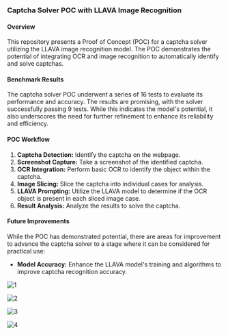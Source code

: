 ### Captcha Solver POC with LLAVA Image Recognition

#### Overview

This repository presents a Proof of Concept (POC) for a captcha solver utilizing the LLAVA image recognition model. The POC demonstrates the potential of integrating OCR and image recognition to automatically identify and solve captchas. 

#### Benchmark Results

The captcha solver POC underwent a series of 16 tests to evaluate its performance and accuracy. The results are promising, with the solver successfully passing 9 tests. While this indicates the model's potential, it also underscores the need for further refinement to enhance its reliability and efficiency.

#### POC Workflow

1. **Captcha Detection:** Identify the captcha on the webpage.
2. **Screenshot Capture:** Take a screenshot of the identified captcha.
3. **OCR Integration:** Perform basic OCR to identify the object within the captcha.
4. **Image Slicing:** Slice the captcha into individual cases for analysis.
5. **LLAVA Prompting:** Utilize the LLAVA model to determine if the OCR object is present in each sliced image case.
6. **Result Analysis:** Analyze the results to solve the captcha.

#### Future Improvements

While the POC has demonstrated potential, there are areas for improvement to advance the captcha solver to a stage where it can be considered for practical use:

- **Model Accuracy:** Enhance the LLAVA model's training and algorithms to improve captcha recognition accuracy.

![1](https://github.com/th3k3y/LLaVA-Captcha-Solver-POC/assets/49789253/b4bf5aa9-a4bf-4474-a716-bc872bcd3160)

![2](https://github.com/th3k3y/LLaVA-Captcha-Solver-POC/assets/49789253/1474d73d-cd13-4fb4-bbfb-5031ec4fc723)

![3](https://github.com/th3k3y/LLaVA-Captcha-Solver-POC/assets/49789253/bd773cc2-09a6-4b7d-b5e1-449db2531997)

![4](https://github.com/th3k3y/LLaVA-Captcha-Solver-POC/assets/49789253/8f0c0ef0-f31c-4423-90be-0c7393b5e10a)



